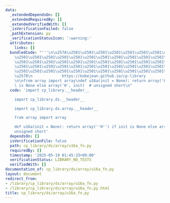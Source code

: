 ```yaml
---
data:
  _extendedDependsOn: []
  _extendedRequiredBy: []
  _extendedVerifiedWith: []
  _isVerificationFailed: false
  _pathExtension: py
  _verificationStatusIcon: ':warning:'
  attributes:
    links: []
  bundledCode: "'''\n\u257A\u2501\u2501\u2501\u2501\u2501\u2501\u2501\u2501\u2501\u2501\
    \u2501\u2501\u2501\u2501\u2501\u2501\u2501\u2501\u2501\u2501\u2501\u2501\u2501\
    \u2501\u2501\u2501\u2501\u2501\u2501\u2501\u2501\u2501\u2501\u2501\u2501\u2501\
    \u2501\u2501\u2501\u2501\u2501\u2501\u2501\u2501\u2501\u2501\u2501\u2501\u2501\
    \u2501\u2501\u2501\u2501\u2501\u2501\u2501\u2501\u2501\u2501\u2501\u2501\u2501\
    \u2578\n             https://kobejean.github.io/cp-library               \n'''\n\
    \n\nfrom array import array\ndef u16a(init = None): return array('H') if init\
    \ is None else array('H', init)  # unsigned short\n"
  code: 'import cp_library.__header__

    import cp_library.ds.__header__

    import cp_library.ds.array.__header__

    from array import array

    def u16a(init = None): return array(''H'') if init is None else array(''H'', init)  #
    unsigned short'
  dependsOn: []
  isVerificationFile: false
  path: cp_library/ds/array/u16a_fn.py
  requiredBy: []
  timestamp: '2025-05-19 01:45:33+09:00'
  verificationStatus: LIBRARY_NO_TESTS
  verifiedWith: []
documentation_of: cp_library/ds/array/u16a_fn.py
layout: document
redirect_from:
- /library/cp_library/ds/array/u16a_fn.py
- /library/cp_library/ds/array/u16a_fn.py.html
title: cp_library/ds/array/u16a_fn.py
---
```

